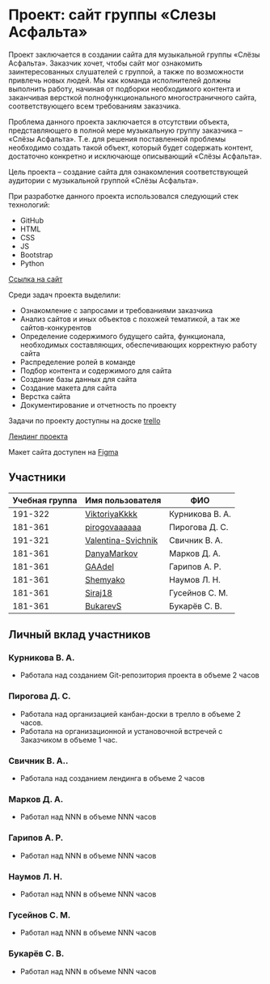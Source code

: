 # Проект: сайт группы «Слезы Асфальта»

Проект заключается в создании сайта для музыкальной группы «Слёзы Асфальта». Заказчик хочет, чтобы сайт мог ознакомить заинтересованных слушателей с группой, а также по возможности привлечь новых людей. Мы как команда исполнителей должны выполнить работу, начиная от подборки необходимого контента и заканчивая версткой полнофункционального многостраничного сайта, соответствующего всем требованиям заказчика.

Проблема данного проекта заключается в отсутствии объекта, представляющего в полной мере музыкальную группу заказчика – «Слёзы Асфальта». Т.е. для решения поставленной проблемы необходимо создать такой объект, который будет содержать контент, достаточно конкретно и исключающе описывающий «Слёзы Асфальта».

Цель проекта – создание сайта для ознакомления соответствующей аудитории с музыкальной группой «Слёзы Асфальта».


При разработке данного проекта использовался следующий стек технологий:
* GitHub
* HTML
* CSS
* JS
* Bootstrap
* Python


[Ссылка на сайт]()

Среди задач проекта выделили:
* Ознакомление с запросами и требованиями заказчика
* Анализ сайтов и иных объектов с похожей тематикой, а так же сайтов-конкурентов
* Определение содержимого будущего сайта, функционала, необходимых составляющих, обеспечивающих корректную работу сайта
* Распределение ролей в команде
* Подбор контента и содержимого для сайта
* Создание базы данных для сайта
* Создание макета для сайта
* Верстка сайта
* Документирование и отчетность по проекту

Задачи по проекту доступны на доске [trello](https://trello.com/b/a6mcytVd/%D0%BF%D0%B4-%D1%81%D0%BB%D0%B5%D0%B7%D1%8B-%D0%B0%D1%81%D1%84%D0%B0%D0%BB%D1%8C%D1%82%D0%B0)

[Лендинг проекта](http://pd-2020-2.std-938.ist.mospolytech.ru/)

Макет сайта доступен на [Figma]()

## Участники

| Учебная группа | Имя пользователя                                 | ФИО                      |
|----------------|--------------------------------------------------|--------------------------|
| 191-322        | [ViktoriyaKkkk](https://github.com/ViktoriyaKkkk)| Курникова В. А.          |
| 181-361        | [pirogovaaaaaa](https://github.com/pirogovaaaaaa)| Пирогова Д. С.           |
| 191-321        | [Valentina-Svichnik](https://github.com/Valentina-Svichnik)| Свичник В. А.            |
| 181-361        | [DanyaMarkov](https://github.com/DanyaMarkov)| Марков Д. А.             |
| 181-361        | [GAAdel](https://github.com/GAAdel)| Гарипов А. Р.            |
| 181-361        | [Shemyako](https://github.com/Shemyako)| Наумов Л. Н.             |
| 181-361        | [Siraj18](https://github.com/Siraj18)| Гусейнов С. М.           |
| 181-361        | [BukarevS](https://github.com/BukarevS)| Букарёв С. В.            |


## Личный вклад участников

### Курникова В. А.
* Работала над созданием Git-репозитория проекта в объеме 2 часов

### Пирогова Д. С.
* Работала над организацией канбан-доски в трелло в объеме 2 часов.
* Работала на организационной и установочной встречей с Заказчиком в объеме 1 час.

### Свичник В. А..
* Работала над созданием лендинга в объеме 2 часов

### Марков Д. А.
* Работал над NNN в объеме NNN часов

### Гарипов А. Р.
* Работал над NNN в объеме NNN часов

### Наумов Л. Н.
* Работал над NNN в объеме NNN часов

### Гусейнов С. М.
* Работал над NNN в объеме NNN часов

### Букарёв С. В.
* Работал над NNN в объеме NNN часов



